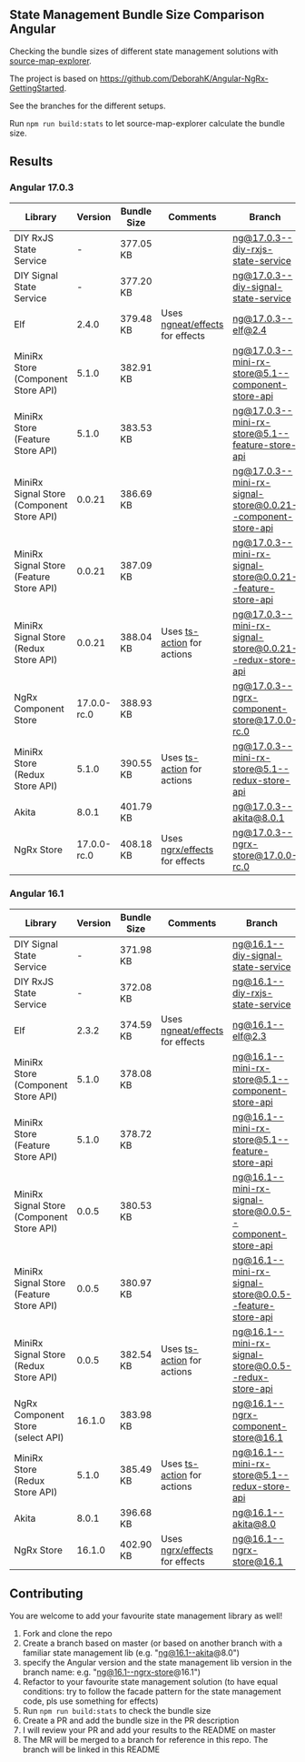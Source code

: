 ## State Management Bundle Size Comparison Angular

Checking the bundle sizes of different state management solutions with [source-map-explorer](https://www.npmjs.com/package/source-map-explorer).

The project is based on https://github.com/DeborahK/Angular-NgRx-GettingStarted.

See the branches for the different setups.

Run `npm run build:stats` to let source-map-explorer calculate the bundle size.

## Results

### Angular 17.0.3

| Library                                   | Version     | Bundle Size | Comments                                                             | Branch                                                                                                                                                                                              |
|-------------------------------------------|-------------|-------------|----------------------------------------------------------------------|-----------------------------------------------------------------------------------------------------------------------------------------------------------------------------------------------------|
| DIY RxJS State Service                    | -           | 377.05 KB   |                                                                      | [ng@17.0.3--diy-rxjs-state-service](https://github.com/spierala/angular-state-management-comparison/tree/ng%4017.0.3--diy-rxjs-state-service)                                                       |
| DIY Signal State Service                  | -           | 377.20 KB   |                                                                      | [ng@17.0.3--diy-signal-state-service](https://github.com/spierala/angular-state-management-comparison/tree/ng%4017.0.3--diy-signal-state-service)                                                   |
| Elf                                       | 2.4.0       | 379.48 KB   | Uses [ngneat/effects](https://github.com/ngneat/effects) for effects | [ng@17.0.3--elf@2.4](https://github.com/spierala/angular-state-management-comparison/tree/ng%4017.0.3--elf%402.4)                                                                                   |
| MiniRx Store (Component Store API)        | 5.1.0       | 382.91 KB   |                                                                      | [ng@17.0.3--mini-rx-store@5.1--component-store-api](https://github.com/spierala/angular-state-management-comparison/tree/ng%4017.0.3--mini-rx-store%405.1--component-store-api)                     |
| MiniRx Store (Feature Store API)          | 5.1.0       | 383.53 KB   |                                                                      | [ng@17.0.3--mini-rx-store@5.1--feature-store-api](https://github.com/spierala/angular-state-management-comparison/tree/ng%4017.0.3--mini-rx-store%405.1--feature-store-api)                         |
| MiniRx Signal Store (Component Store API) | 0.0.21      | 386.69 KB   |                                                                      | [ng@17.0.3--mini-rx-signal-store@0.0.21--component-store-api](https://github.com/spierala/angular-state-management-comparison/tree/ng%4017.0.3--mini-rx-signal-store%400.0.21--component-store-api) |
| MiniRx Signal Store (Feature Store API)   | 0.0.21      | 387.09 KB   |                                                                      | [ng@17.0.3--mini-rx-signal-store@0.0.21--feature-store-api](https://github.com/spierala/angular-state-management-comparison/tree/ng%4017.0.3--mini-rx-signal-store%400.0.21--feature-store-api)     |
| MiniRx Signal Store (Redux Store API)     | 0.0.21      | 388.04 KB   | Uses [ts-action](https://github.com/cartant/ts-action) for actions   | [ng@17.0.3--mini-rx-signal-store@0.0.21--redux-store-api](https://github.com/spierala/angular-state-management-comparison/tree/ng%4017.0.3--mini-rx-signal-store%400.0.21--redux-store-api)         |
| NgRx Component Store                      | 17.0.0-rc.0 | 388.93 KB   |                                                                      | [ng@17.0.3--ngrx-component-store@17.0.0-rc.0](https://github.com/spierala/angular-state-management-comparison/tree/ng%4017.0.3--ngrx-component-store%4017.0.0-rc.0)                                 |
| MiniRx Store (Redux Store API)            | 5.1.0       | 390.55 KB   | Uses [ts-action](https://github.com/cartant/ts-action) for actions   | [ng@17.0.3--mini-rx-store@5.1--redux-store-api](https://github.com/spierala/angular-state-management-comparison/tree/ng%4017.0.3--mini-rx-store%405.1--redux-store-api)                             |
| Akita                                     | 8.0.1       | 401.79 KB   |                                                                      | [ng@17.0.3--akita@8.0.1 ](https://github.com/spierala/angular-state-management-comparison/tree/ng%4017.0.3--akita%408.0.1)                                                                          |
| NgRx Store                                | 17.0.0-rc.0 | 408.18 KB   | Uses [ngrx/effects](https://ngrx.io/guide/effects) for effects       | [ng@17.0.3--ngrx-store@17.0.0-rc.0](https://github.com/spierala/angular-state-management-comparison/tree/ng%4017.0.3--ngrx-store%4017.0.0-rc.0)                                                     |

### Angular 16.1

| Library                                   | Version | Bundle Size | Comments                                                             | Branch                                                                                                                                                                                        |
|-------------------------------------------|---------|-------------|----------------------------------------------------------------------|-----------------------------------------------------------------------------------------------------------------------------------------------------------------------------------------------|
| DIY Signal State Service                  | -       | 371.98 KB   |                                                                      | [ng@16.1--diy-signal-state-service](https://github.com/spierala/angular-state-management-comparison/tree/ng%4016.1--diy-signal-state-service)                                                 |
| DIY RxJS State Service                    | -       | 372.08 KB   |                                                                      | [ng@16.1--diy-rxjs-state-service](https://github.com/spierala/angular-state-management-comparison/tree/ng%4016.1--diy-rxjs-state-service)                                                     |
| Elf                                       | 2.3.2   | 374.59 KB   | Uses [ngneat/effects](https://github.com/ngneat/effects) for effects | [ng@16.1--elf@2.3](https://github.com/spierala/angular-state-management-comparison/tree/ng%4016.1--elf%402.3)                                                                                 |
| MiniRx Store (Component Store API)        | 5.1.0   | 378.08 KB   |                                                                      | [ng@16.1--mini-rx-store@5.1--component-store-api](https://github.com/spierala/angular-state-management-comparison/tree/ng%4016.1--mini-rx-store%405.1--component-store-api)                   |
| MiniRx Store (Feature Store API)          | 5.1.0   | 378.72 KB   |                                                                      | [ng@16.1--mini-rx-store@5.1--feature-store-api](https://github.com/spierala/angular-state-management-comparison/tree/ng%4016.1--mini-rx-store%405.1--feature-store-api)                       |
| MiniRx Signal Store (Component Store API) | 0.0.5   | 380.53 KB   |                                                                      | [ng@16.1--mini-rx-signal-store@0.0.5--component-store-api](https://github.com/spierala/angular-state-management-comparison/tree/ng%4016.1--mini-rx-signal-store%400.0.5--component-store-api) |
| MiniRx Signal Store (Feature Store API)   | 0.0.5   | 380.97 KB   |                                                                      | [ng@16.1--mini-rx-signal-store@0.0.5--feature-store-api](https://github.com/spierala/angular-state-management-comparison/tree/ng%4016.1--mini-rx-signal-store%400.0.5--feature-store-api)     |
| MiniRx Signal Store (Redux Store API)     | 0.0.5   | 382.54 KB   | Uses [ts-action](https://github.com/cartant/ts-action) for actions   | [ng@16.1--mini-rx-signal-store@0.0.5--redux-store-api](https://github.com/spierala/angular-state-management-comparison/tree/ng%4016.1--mini-rx-signal-store%400.0.5--redux-store-api)         |
| NgRx Component Store (select API)         | 16.1.0  | 383.98 KB   |                                                                      | [ng@16.1--ngrx-component-store@16.1](https://github.com/spierala/angular-state-management-comparison/tree/ng%4016.1--ngrx-component-store%4016.1)                                             |
| MiniRx Store (Redux Store API)            | 5.1.0   | 385.49 KB   | Uses [ts-action](https://github.com/cartant/ts-action) for actions   | [ng@16.1--mini-rx-store@5.1--redux-store-api](https://github.com/spierala/angular-state-management-comparison/tree/ng%4016.1--mini-rx-store%405.1--redux-store-api)                           |
| Akita                                     | 8.0.1   | 396.68 KB   |                                                                      | [ng@16.1--akita@8.0](https://github.com/spierala/angular-state-management-comparison/tree/ng%4016.1--akita%408.0)                                                                             |
| NgRx Store                                | 16.1.0  | 402.90 KB   | Uses [ngrx/effects](https://ngrx.io/guide/effects) for effects       | [ng@16.1--ngrx-store@16.1](https://github.com/spierala/angular-state-management-comparison/tree/ng%4016.1--ngrx-store%4016.1)                                                                 |

## Contributing

You are welcome to add your favourite state management library as well!

1. Fork and clone the repo
2. Create a branch based on master (or based on another branch with a familiar state management lib (e.g. "ng@16.1--akita@8.0")
3. specify the Angular version and the state management lib version in the branch name: e.g. "ng@16.1--ngrx-store@16.1")
4. Refactor to your favourite state management solution (to have equal conditions: try to follow the facade pattern for the state management code, pls use something for effects)
5. Run `npm run build:stats` to check the bundle size
6. Create a PR and add the bundle size in the PR description
7. I will review your PR and add your results to the README on master
8. The MR will be merged to a branch for reference in this repo. The branch will be linked in this README
